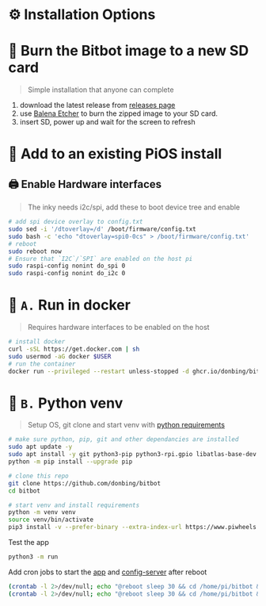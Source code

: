 # ⚙️ Installation Options

# 🎴 Burn the Bitbot image to a new SD card
> Simple installation that anyone can complete
1. download the latest release from [releases page](https://github.com/donbing/bitbot/releases)  
2. use [Balena Etcher](https://www.balena.io/etcher/) to burn the zipped image to your SD card.
3. insert SD, power up and wait for the screen to refresh

# 💽 Add to an existing PiOS install
## 🖨️ Enable Hardware interfaces
> The inky needs i2c/spi, add these to boot device tree and enable
```sh
# add spi device overlay to config.txt
sudo sed -i '/dtoverlay=/d' /boot/firmware/config.txt
sudo bash -c 'echo "dtoverlay=spi0-0cs" > /boot/firmware/config.txt'
# reboot
sudo reboot now
# Ensure that `I2C`/`SPI` are enabled on the host pi
sudo raspi-config nonint do_spi 0
sudo raspi-config nonint do_i2c 0
```

# 🐳 `A.` Run in docker
> Requires hardware interfaces to be enabled on the host

```sh
# install docker
curl -sSL https://get.docker.com | sh
sudo usermod -aG docker $USER
# run the container
docker run --privileged --restart unless-stopped -d ghcr.io/donbing/bitbot:release
```

# 💾 `B.` Python venv
> Setup OS, git clone and start venv with [python requirements](/requirements.txt)
```sh
# make sure python, pip, git and other dependancies are installed
sudo apt update -y
sudo apt install -y git python3-pip python3-rpi.gpio libatlas-base-dev libopenjp2-7 libtiff5 libxcb1 libfreetype6-dev libopenblas-dev
python -m pip install --upgrade pip
```  

```sh
# clone this repo 
git clone https://github.com/donbing/bitbot
cd bitbot 
```

```sh
# start venv and install requirements
python -m venv venv
source venv/bin/activate
pip3 install -v --prefer-binary --extra-index-url https://www.piwheels.org/simple -r requirements.txt
```
Test the app 
```sh
python3 -m run
```

Add cron jobs to start the [app](/run.py) and [config-server](/src/configuration/config_webserver.py) after reboot
```sh
(crontab -l 2>/dev/null; echo "@reboot sleep 30 && cd /home/pi/bitbot && python3 run.py") | crontab -
(crontab -l 2>/dev/null; echo "@reboot sleep 30 && cd /home/pi/bitbot && python3 src/configuration/config_webserver.py") | crontab -
```
